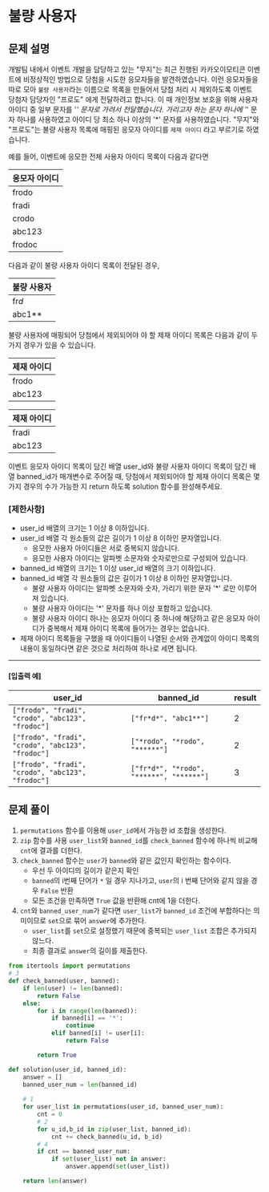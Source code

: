 # 불량 사용자

## 문제 설명

개발팀 내에서 이벤트 개발을 담당하고 있는 "무지"는 최근 진행된 카카오이모티콘 이벤트에 비정상적인 방법으로 당첨을 시도한 응모자들을 발견하였습니다. 이런 응모자들을 따로 모아 `불량 사용자`라는 이름으로 목록을 만들어서 당첨 처리 시 제외하도록 이벤트 당첨자 담당자인 "프로도" 에게 전달하려고 합니다. 이 때 개인정보 보호을 위해 사용자 아이디 중 일부 문자를 '*' 문자로 가려서 전달했습니다. 가리고자 하는 문자 하나에 '*' 문자 하나를 사용하였고 아이디 당 최소 하나 이상의 '*' 문자를 사용하였습니다.
"무지"와 "프로도"는 불량 사용자 목록에 매핑된 응모자 아이디를 `제재 아이디` 라고 부르기로 하였습니다.

예를 들어, 이벤트에 응모한 전체 사용자 아이디 목록이 다음과 같다면

| 응모자 아이디 |
| ------------- |
| frodo         |
| fradi         |
| crodo         |
| abc123        |
| frodoc        |

다음과 같이 불량 사용자 아이디 목록이 전달된 경우,

| 불량 사용자 |
| ----------- |
| fr*d*       |
| abc1**      |

불량 사용자에 매핑되어 당첨에서 제외되어야 야 할 제재 아이디 목록은 다음과 같이 두 가지 경우가 있을 수 있습니다.

| 제재 아이디 |
| ----------- |
| frodo       |
| abc123      |

| 제재 아이디 |
| ----------- |
| fradi       |
| abc123      |

이벤트 응모자 아이디 목록이 담긴 배열 user_id와 불량 사용자 아이디 목록이 담긴 배열 banned_id가 매개변수로 주어질 때, 당첨에서 제외되어야 할 제재 아이디 목록은 몇가지 경우의 수가 가능한 지 return 하도록 solution 함수를 완성해주세요.

### **[제한사항]**

- user_id 배열의 크기는 1 이상 8 이하입니다.
- user_id 배열 각 원소들의 값은 길이가 1 이상 8 이하인 문자열입니다.
  - 응모한 사용자 아이디들은 서로 중복되지 않습니다.
  - 응모한 사용자 아이디는 알파벳 소문자와 숫자로만으로 구성되어 있습니다.
- banned_id 배열의 크기는 1 이상 user_id 배열의 크기 이하입니다.
- banned_id 배열 각 원소들의 값은 길이가 1 이상 8 이하인 문자열입니다.
  - 불량 사용자 아이디는 알파벳 소문자와 숫자, 가리기 위한 문자 '*' 로만 이루어져 있습니다.
  - 불량 사용자 아이디는 '*' 문자를 하나 이상 포함하고 있습니다.
  - 불량 사용자 아이디 하나는 응모자 아이디 중 하나에 해당하고 같은 응모자 아이디가 중복해서 제재 아이디 목록에 들어가는 경우는 없습니다.
- 제재 아이디 목록들을 구했을 때 아이디들이 나열된 순서와 관계없이 아이디 목록의 내용이 동일하다면 같은 것으로 처리하여 하나로 세면 됩니다.

------

#### **[입출력 예]**

| user_id                                           | banned_id                                | result |
| ------------------------------------------------- | ---------------------------------------- | ------ |
| `["frodo", "fradi", "crodo", "abc123", "frodoc"]` | `["fr*d*", "abc1**"]`                    | 2      |
| `["frodo", "fradi", "crodo", "abc123", "frodoc"]` | `["*rodo", "*rodo", "******"]`           | 2      |
| `["frodo", "fradi", "crodo", "abc123", "frodoc"]` | `["fr*d*", "*rodo", "******", "******"]` | 3      |



## 문제 풀이

1. `permutations` 함수를 이용해 `user_id`에서 가능한 id 조합을 생성한다.
2. `zip` 함수를 사용 `user_list`와 `banned_id`를  `check_banned` 함수에 하나씩 비교해 `cnt`에 결과를 더한다.
3. `check_banned` 함수는 `user`가 `banned`와 같은 값인지 확인하는 함수이다.
   - 우선 두 아이디의 길이가 같은지 확인
   - `banned`의 i번째 단어가 `*` 일 경우 지나가고, `user`의 i 번째 단어와 같지 않을 경우 `False` 반환
   - 모든 조건을 만족하면 `True` 값을 반환해 cnt에 1을 더한다.
4. `cnt`와 `banned_user_num`가 같다면 `user_list`가 `banned_id` 조건에 부합하다는 의미이므로 `set`으로 묶어 `answer`에 추가한다.
   - `user_list`를 `set`으로 설정했기 때문에 중복되는 `user_list` 조합은 추가되지 않느다.
   - 최종 결과로 `answer`의 길이를 제출한다.


```python
from itertools import permutations
# 3
def check_banned(user, banned):
    if len(user) != len(banned):
        return False
    else:
        for i in range(len(banned)):
            if banned[i] == '*':
                continue
            elif banned[i] != user[i]:
                return False

        return True

def solution(user_id, banned_id):
    answer = []
    banned_user_num = len(banned_id)
	
    # 1
    for user_list in permutations(user_id, banned_user_num):
        cnt = 0
        # 2
        for u_id,b_id in zip(user_list, banned_id):
            cnt += check_banned(u_id, b_id)
        # 4  
        if cnt == banned_user_num:
            if set(user_list) not in answer:
                answer.append(set(user_list))

    return len(answer)
